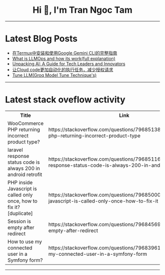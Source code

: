 <h1 align="center">Hi 👋, I'm Tran Ngoc Tam</h1>

---

# Latest Blog Posts 
<!-- BLOG-POST-LIST:START -->
- [在Termux中安装和使用Google Gemini CLI的完整指南](https://dev.to/ctkqiang/zai-termuxzhong-an-zhuang-he-shi-yong-google-gemini-clide-wan-zheng-zhi-nan-o4o)
- [What is LLMOps and how its work&lpar;full explanation&rpar;](https://dev.to/sujeet_saxena_60b0b6a01e2/what-is-llmops-and-how-its-workfull-explanation-4ik4)
- [Unpacking AI: A Guide for Tech Leaders and Innovators](https://dev.to/synergy_shock/unpacking-ai-a-guide-for-tech-leaders-and-innovators-4l2g)
- [让Cloud code更加自动化的执行任务，减少授权请求](https://dev.to/dragon72463399/rang-cloud-codegeng-jia-zi-dong-hua-de-zhi-xing-ren-wu-jian-shao-shou-quan-qing-qiu-5h2)
- [Tune LLM&lpar;Groq Model Tune Technique&#39;s&rpar;](https://dev.to/sujeet_saxena_60b0b6a01e2/tune-llmgroq-model-tune-techniques-4ma9)
<!-- BLOG-POST-LIST:END -->

---

# Latest stack oveflow activity
<table>
  <tr><th>Title</th><th>Link</th></tr>
  <!-- STACKOVERFLOW:START --><tr><td>WooCommerce PHP returning incorrect product type?</td><td>https://stackoverflow.com/questions/79685138/woocommerce-php-returning-incorrect-product-type</td></tr><tr><td>laravel response status code is always 200 in android retrofit</td><td>https://stackoverflow.com/questions/79685116/laravel-response-status-code-is-always-200-in-android-retrofit</td></tr><tr><td>PHP inside Javascript is called only once, how to fix it? [duplicate]</td><td>https://stackoverflow.com/questions/79685000/php-inside-javascript-is-called-only-once-how-to-fix-it</td></tr><tr><td>Session is empty after redirect</td><td>https://stackoverflow.com/questions/79684569/session-is-empty-after-redirect</td></tr><tr><td>How to use my connected user in a Symfony form?</td><td>https://stackoverflow.com/questions/79683961/how-to-use-my-connected-user-in-a-symfony-form</td></tr><!-- STACKOVERFLOW:END -->
</table>

---


